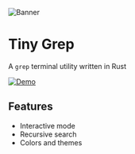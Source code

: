 ![Banner](https://user-images.githubusercontent.com/86842365/220361994-a4d79616-0cae-436d-b934-a094b8821a6e.png)

# Tiny Grep

A `grep` terminal utility written in Rust

[![Demo](https://asciinema.org/a/561465.svg)](https://asciinema.org/a/561465?autoplay=1)

## Features

- Interactive mode
- Recursive search
- Colors and themes
